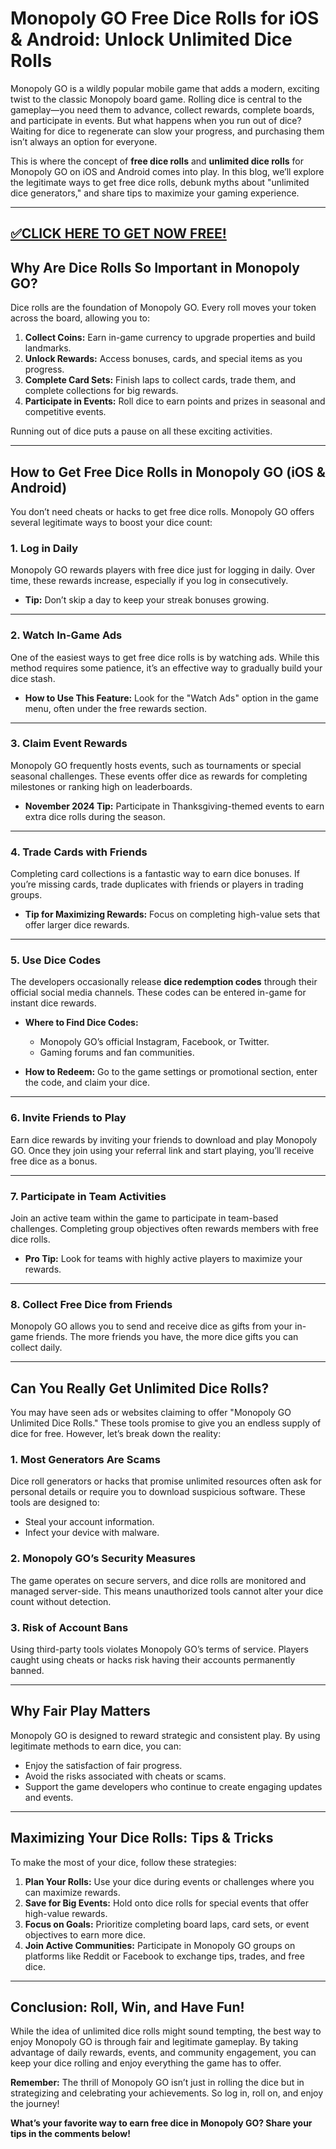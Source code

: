 # **Monopoly GO Free Dice Rolls for iOS & Android: Unlock Unlimited Dice Rolls**  

Monopoly GO is a wildly popular mobile game that adds a modern, exciting twist to the classic Monopoly board game. Rolling dice is central to the gameplay—you need them to advance, collect rewards, complete boards, and participate in events. But what happens when you run out of dice? Waiting for dice to regenerate can slow your progress, and purchasing them isn’t always an option for everyone.  

This is where the concept of **free dice rolls** and **unlimited dice rolls** for Monopoly GO on iOS and Android comes into play. In this blog, we’ll explore the legitimate ways to get free dice rolls, debunk myths about "unlimited dice generators," and share tips to maximize your gaming experience.  

--------------------------------------------
[✅CLICK HERE TO GET NOW FREE!](https://freeforyou.xyz/monopolygodice/)
--------------------------------------------


## **Why Are Dice Rolls So Important in Monopoly GO?**  

Dice rolls are the foundation of Monopoly GO. Every roll moves your token across the board, allowing you to:  

1. **Collect Coins:** Earn in-game currency to upgrade properties and build landmarks.  
2. **Unlock Rewards:** Access bonuses, cards, and special items as you progress.  
3. **Complete Card Sets:** Finish laps to collect cards, trade them, and complete collections for big rewards.  
4. **Participate in Events:** Roll dice to earn points and prizes in seasonal and competitive events.  

Running out of dice puts a pause on all these exciting activities.  

---

## **How to Get Free Dice Rolls in Monopoly GO (iOS & Android)**  

You don’t need cheats or hacks to get free dice rolls. Monopoly GO offers several legitimate ways to boost your dice count:  

### **1. Log in Daily**  
Monopoly GO rewards players with free dice just for logging in daily. Over time, these rewards increase, especially if you log in consecutively.  

- **Tip:** Don’t skip a day to keep your streak bonuses growing.  

---

### **2. Watch In-Game Ads**  
One of the easiest ways to get free dice rolls is by watching ads. While this method requires some patience, it’s an effective way to gradually build your dice stash.  

- **How to Use This Feature:** Look for the "Watch Ads" option in the game menu, often under the free rewards section.  

---

### **3. Claim Event Rewards**  
Monopoly GO frequently hosts events, such as tournaments or special seasonal challenges. These events offer dice as rewards for completing milestones or ranking high on leaderboards.  

- **November 2024 Tip:** Participate in Thanksgiving-themed events to earn extra dice rolls during the season.  

---

### **4. Trade Cards with Friends**  
Completing card collections is a fantastic way to earn dice bonuses. If you’re missing cards, trade duplicates with friends or players in trading groups.  

- **Tip for Maximizing Rewards:** Focus on completing high-value sets that offer larger dice rewards.  

---

### **5. Use Dice Codes**  
The developers occasionally release **dice redemption codes** through their official social media channels. These codes can be entered in-game for instant dice rewards.  

- **Where to Find Dice Codes:**  
  - Monopoly GO’s official Instagram, Facebook, or Twitter.  
  - Gaming forums and fan communities.  

- **How to Redeem:** Go to the game settings or promotional section, enter the code, and claim your dice.  

---

### **6. Invite Friends to Play**  
Earn dice rewards by inviting your friends to download and play Monopoly GO. Once they join using your referral link and start playing, you’ll receive free dice as a bonus.  

---

### **7. Participate in Team Activities**  
Join an active team within the game to participate in team-based challenges. Completing group objectives often rewards members with free dice rolls.  

- **Pro Tip:** Look for teams with highly active players to maximize your rewards.  

---

### **8. Collect Free Dice from Friends**  
Monopoly GO allows you to send and receive dice as gifts from your in-game friends. The more friends you have, the more dice gifts you can collect daily.  

---

## **Can You Really Get Unlimited Dice Rolls?**  

You may have seen ads or websites claiming to offer "Monopoly GO Unlimited Dice Rolls." These tools promise to give you an endless supply of dice for free. However, let’s break down the reality:  

### **1. Most Generators Are Scams**  
Dice roll generators or hacks that promise unlimited resources often ask for personal details or require you to download suspicious software. These tools are designed to:  
- Steal your account information.  
- Infect your device with malware.  

### **2. Monopoly GO’s Security Measures**  
The game operates on secure servers, and dice rolls are monitored and managed server-side. This means unauthorized tools cannot alter your dice count without detection.  

### **3. Risk of Account Bans**  
Using third-party tools violates Monopoly GO’s terms of service. Players caught using cheats or hacks risk having their accounts permanently banned.  

---

## **Why Fair Play Matters**  

Monopoly GO is designed to reward strategic and consistent play. By using legitimate methods to earn dice, you can:  
- Enjoy the satisfaction of fair progress.  
- Avoid the risks associated with cheats or scams.  
- Support the game developers who continue to create engaging updates and events.  

---

## **Maximizing Your Dice Rolls: Tips & Tricks**  

To make the most of your dice, follow these strategies:  

1. **Plan Your Rolls:** Use your dice during events or challenges where you can maximize rewards.  
2. **Save for Big Events:** Hold onto dice rolls for special events that offer high-value rewards.  
3. **Focus on Goals:** Prioritize completing board laps, card sets, or event objectives to earn more dice.  
4. **Join Active Communities:** Participate in Monopoly GO groups on platforms like Reddit or Facebook to exchange tips, trades, and free dice.  

---

## **Conclusion: Roll, Win, and Have Fun!**  

While the idea of unlimited dice rolls might sound tempting, the best way to enjoy Monopoly GO is through fair and legitimate gameplay. By taking advantage of daily rewards, events, and community engagement, you can keep your dice rolling and enjoy everything the game has to offer.  

**Remember:** The thrill of Monopoly GO isn’t just in rolling the dice but in strategizing and celebrating your achievements. So log in, roll on, and enjoy the journey!  

**What’s your favorite way to earn free dice in Monopoly GO? Share your tips in the comments below!**  
